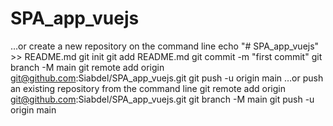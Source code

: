 # SPA_app_vuejs
…or create a new repository on the command line
echo "# SPA_app_vuejs" >> README.md
git init
git add README.md
git commit -m "first commit"
git branch -M main
git remote add origin git@github.com:Siabdel/SPA_app_vuejs.git
git push -u origin main
…or push an existing repository from the command line
git remote add origin git@github.com:Siabdel/SPA_app_vuejs.git
git branch -M main
git push -u origin main
